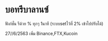 # บอทรีบาลานซ์
ฟังก์ชั่น รีด้วย %  ทุกๆ 1นาที (ระบบsetไว้ที่ 2% เข้าไปปรับได้)

27//6/2563 เพิ่ม Binance,FTX,Kucoin

